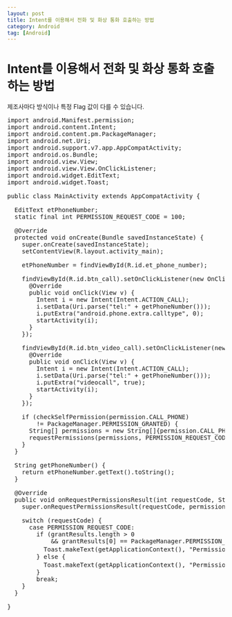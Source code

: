 ```yaml
---
layout: post
title: Intent를 이용해서 전화 및 화상 통화 호출하는 방법
category: Android
tag: [Android]
---
```

# Intent를 이용해서 전화 및 화상 통화 호출하는 방법

제조사마다 방식이나 특정 Flag 값이 다를 수 있습니다.

<pre class="prettyprint">
import android.Manifest.permission;
import android.content.Intent;
import android.content.pm.PackageManager;
import android.net.Uri;
import android.support.v7.app.AppCompatActivity;
import android.os.Bundle;
import android.view.View;
import android.view.View.OnClickListener;
import android.widget.EditText;
import android.widget.Toast;

public class MainActivity extends AppCompatActivity {

  EditText etPhoneNumber;
  static final int PERMISSION_REQUEST_CODE = 100;

  @Override
  protected void onCreate(Bundle savedInstanceState) {
    super.onCreate(savedInstanceState);
    setContentView(R.layout.activity_main);

    etPhoneNumber = findViewById(R.id.et_phone_number);

    findViewById(R.id.btn_call).setOnClickListener(new OnClickListener() {
      @Override
      public void onClick(View v) {
        Intent i = new Intent(Intent.ACTION_CALL);
        i.setData(Uri.parse("tel:" + getPhoneNumber()));
        i.putExtra("android.phone.extra.calltype", 0);
        startActivity(i);
      }
    });

    findViewById(R.id.btn_video_call).setOnClickListener(new OnClickListener() {
      @Override
      public void onClick(View v) {
        Intent i = new Intent(Intent.ACTION_CALL);
        i.setData(Uri.parse("tel:" + getPhoneNumber()));
        i.putExtra("videocall", true);
        startActivity(i);
      }
    });

    if (checkSelfPermission(permission.CALL_PHONE)
        != PackageManager.PERMISSION_GRANTED) {
      String[] permissions = new String[]{permission.CALL_PHONE};
      requestPermissions(permissions, PERMISSION_REQUEST_CODE);
    }
  }

  String getPhoneNumber() {
    return etPhoneNumber.getText().toString();
  }

  @Override
  public void onRequestPermissionsResult(int requestCode, String permissions[], int[] grantResults) {
    super.onRequestPermissionsResult(requestCode, permissions, grantResults);

    switch (requestCode) {
      case PERMISSION_REQUEST_CODE:
        if (grantResults.length > 0
            && grantResults[0] == PackageManager.PERMISSION_GRANTED) {
          Toast.makeText(getApplicationContext(), "Permission 완료", Toast.LENGTH_SHORT).show();
        } else {
          Toast.makeText(getApplicationContext(), "Permission 실패", Toast.LENGTH_SHORT).show();
        }
        break;
    }
  }

}
</pre>